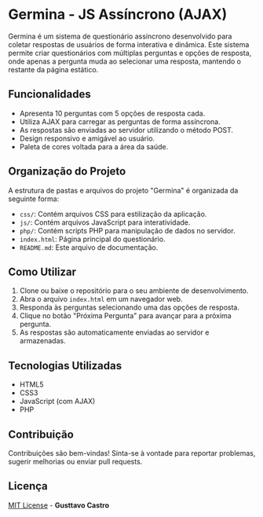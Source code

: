 # Germina - JS Assíncrono (AJAX)

Germina é um sistema de questionário assíncrono desenvolvido para coletar respostas de usuários de forma interativa e dinâmica. Este sistema permite criar questionários com múltiplas perguntas e opções de resposta, onde apenas a pergunta muda ao selecionar uma resposta, mantendo o restante da página estático.

## Funcionalidades

- Apresenta 10 perguntas com 5 opções de resposta cada.
- Utiliza AJAX para carregar as perguntas de forma assíncrona.
- As respostas são enviadas ao servidor utilizando o método POST.
- Design responsivo e amigável ao usuário.
- Paleta de cores voltada para a área da saúde.

## Organização do Projeto

A estrutura de pastas e arquivos do projeto "Germina" é organizada da seguinte forma:

- `css/`: Contém arquivos CSS para estilização da aplicação.
- `js/`: Contém arquivos JavaScript para interatividade.
- `php/`: Contém scripts PHP para manipulação de dados no servidor.
- `index.html`: Página principal do questionário.
- `README.md`: Este arquivo de documentação.

## Como Utilizar

1. Clone ou baixe o repositório para o seu ambiente de desenvolvimento.
2. Abra o arquivo `index.html` em um navegador web.
3. Responda às perguntas selecionando uma das opções de resposta.
4. Clique no botão "Próxima Pergunta" para avançar para a próxima pergunta.
5. As respostas são automaticamente enviadas ao servidor e armazenadas.

## Tecnologias Utilizadas

- HTML5
- CSS3
- JavaScript (com AJAX)
- PHP

## Contribuição

Contribuições são bem-vindas! Sinta-se à vontade para reportar problemas, sugerir melhorias ou enviar pull requests.

## Licença
[MIT License](https://gusttavocastro.mit-license.org/) - **Gusttavo Castro**
